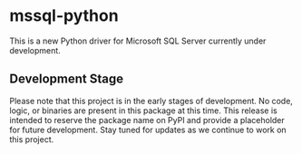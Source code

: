 # mssql-python

This is a new Python driver for Microsoft SQL Server currently under development.

## Development Stage

Please note that this project is in the early stages of development. No code, logic, or binaries are present in this package at this time. This release is intended to reserve the package name on PyPI and provide a placeholder for future development. Stay tuned for updates as we continue to work on this project.
